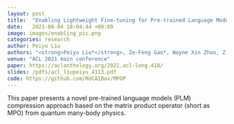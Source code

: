 ```yaml
---
layout: post
title:  "Enabling Lightweight Fine-tuning for Pre-trained Language Model Compression based on Matrix Product Operators"
date:   2021-08-04 18:04:44 +00:00
image: images/enabling_pic.png
categories: research
author: Peiyu Liu
authors: "<strong>Peiyu Liu*</strong>, Ze-Feng Gao*, Wayne Xin Zhao, Z.Y. Xie, Zhong-Yi Lu and Ji-Rong Wen"
venue: "ACL 2021 main conference"
paper: https://aclanthology.org/2021.acl-long.418/
slides: /pdfs/acl_liupeiyu_4113.pdf
code: https://github.com/RUCAIBox/MPOP
---
```

This paper presents a novel pre-trained language models (PLM) compression approach based on the matrix product operator (short as MPO) from quantum many-body physics.
